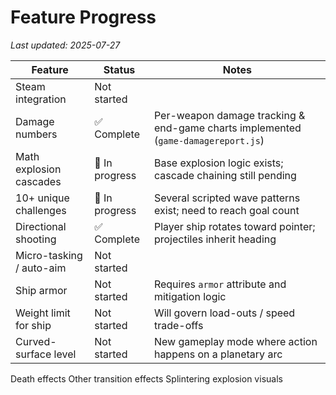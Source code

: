 # Feature Progress

_Last updated: 2025-07-27_

| Feature | Status | Notes |
| --- | --- | --- |
| Steam integration | Not started |  |
| Damage numbers | ✅ Complete | Per-weapon damage tracking & end-game charts implemented (`game-damagereport.js`) |
| Math explosion cascades | 🚧 In progress | Base explosion logic exists; cascade chaining still pending |
| 10+ unique challenges | 🚧 In progress | Several scripted wave patterns exist; need to reach goal count |
| Directional shooting | ✅ Complete | Player ship rotates toward pointer; projectiles inherit heading |
| Micro-tasking / auto-aim | Not started |  |
| Ship armor | Not started | Requires `armor` attribute and mitigation logic |
| Weight limit for ship | Not started | Will govern load-outs / speed trade-offs |
| Curved-surface level | Not started | New gameplay mode where action happens on a planetary arc |
Death effects
Other transition effects
Splintering explosion visuals